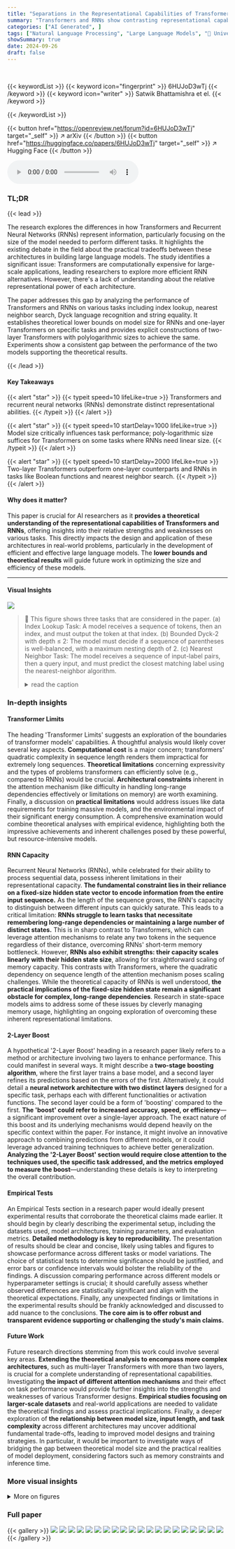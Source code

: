```yaml
---
title: "Separations in the Representational Capabilities of Transformers and Recurrent Architectures"
summary: "Transformers and RNNs show contrasting representational capabilities: Transformers excel at tasks requiring associative recall, while RNNs are better suited for hierarchical language processing. This ..."
categories: ["AI Generated", ]
tags: ["Natural Language Processing", "Large Language Models", "🏢 University of Oxford",]
showSummary: true
date: 2024-09-26
draft: false
---
```


<br>

{{< keywordList >}}
{{< keyword icon="fingerprint" >}} 6HUJoD3wTj {{< /keyword >}}
{{< keyword icon="writer" >}} Satwik Bhattamishra et el. {{< /keyword >}}
 
{{< /keywordList >}}

{{< button href="https://openreview.net/forum?id=6HUJoD3wTj" target="_self" >}}
↗ arXiv
{{< /button >}}
{{< button href="https://huggingface.co/papers/6HUJoD3wTj" target="_self" >}}
↗ Hugging Face
{{< /button >}}



<audio controls>
    <source src="https://ai-paper-reviewer.com/6HUJoD3wTj/podcast.wav" type="audio/wav">
    Your browser does not support the audio element.
</audio>


### TL;DR


{{< lead >}}

The research explores the differences in how Transformers and Recurrent Neural Networks (RNNs) represent information, particularly focusing on the size of the model needed to perform different tasks.  It highlights the existing debate in the field about the practical tradeoffs between these architectures in building large language models. The study identifies a significant issue: Transformers are computationally expensive for large-scale applications, leading researchers to explore more efficient RNN alternatives. However, there's a lack of understanding about the relative representational power of each architecture.

The paper addresses this gap by analyzing the performance of Transformers and RNNs on various tasks including index lookup, nearest neighbor search, Dyck language recognition and string equality. It establishes theoretical lower bounds on model size for RNNs and one-layer Transformers on specific tasks and provides explicit constructions of two-layer Transformers with polylogarithmic sizes to achieve the same. Experiments show a consistent gap between the performance of the two models supporting the theoretical results.

{{< /lead >}}


#### Key Takeaways

{{< alert "star" >}}
{{< typeit speed=10 lifeLike=true >}} Transformers and recurrent neural networks (RNNs) demonstrate distinct representational abilities. {{< /typeit >}}
{{< /alert >}}

{{< alert "star" >}}
{{< typeit speed=10 startDelay=1000 lifeLike=true >}} Model size critically influences task performance; poly-logarithmic size suffices for Transformers on some tasks where RNNs need linear size. {{< /typeit >}}
{{< /alert >}}

{{< alert "star" >}}
{{< typeit speed=10 startDelay=2000 lifeLike=true >}} Two-layer Transformers outperform one-layer counterparts and RNNs in tasks like Boolean functions and nearest neighbor search. {{< /typeit >}}
{{< /alert >}}

#### Why does it matter?
This paper is crucial for AI researchers as it **provides a theoretical understanding of the representational capabilities of Transformers and RNNs**, offering insights into their relative strengths and weaknesses on various tasks. This directly impacts the design and application of these architectures in real-world problems, particularly in the development of efficient and effective large language models. The **lower bounds and theoretical results** will guide future work in optimizing the size and efficiency of these models.

------
#### Visual Insights



![](https://ai-paper-reviewer.com/6HUJoD3wTj/figures_3_1.jpg)

> 🔼 This figure shows three tasks that are considered in the paper.  (a) Index Lookup Task: A model receives a sequence of tokens, then an index, and must output the token at that index.  (b) Bounded Dyck-2 with depth ≤ 2:  The model must decide if a sequence of parentheses is well-balanced, with a maximum nesting depth of 2. (c) Nearest Neighbor Task: The model receives a sequence of input-label pairs, then a query input, and must predict the closest matching label using the nearest-neighbor algorithm.
> <details>
> <summary>read the caption</summary>
> Figure 1: Illustration of a few key tasks considered in our work.
> </details>







### In-depth insights


#### Transformer Limits
The heading 'Transformer Limits' suggests an exploration of the boundaries of transformer models' capabilities.  A thoughtful analysis would likely cover several key aspects.  **Computational cost** is a major concern; transformers' quadratic complexity in sequence length renders them impractical for extremely long sequences.  **Theoretical limitations** concerning expressivity and the types of problems transformers can efficiently solve (e.g., compared to RNNs) would be crucial.  **Architectural constraints** inherent in the attention mechanism (like difficulty in handling long-range dependencies effectively or limitations on memory) are worth examining.  Finally, a discussion on **practical limitations** would address issues like data requirements for training massive models, and the environmental impact of their significant energy consumption.  A comprehensive examination would combine theoretical analyses with empirical evidence, highlighting both the impressive achievements and inherent challenges posed by these powerful, but resource-intensive models.

#### RNN Capacity
Recurrent Neural Networks (RNNs), while celebrated for their ability to process sequential data, possess inherent limitations in their representational capacity.  **The fundamental constraint lies in their reliance on a fixed-size hidden state vector to encode information from the entire input sequence.**  As the length of the sequence grows, the RNN's capacity to distinguish between different inputs can quickly saturate. This leads to a critical limitation: **RNNs struggle to learn tasks that necessitate remembering long-range dependencies or maintaining a large number of distinct states.** This is in sharp contrast to Transformers, which can leverage attention mechanisms to relate any two tokens in the sequence regardless of their distance, overcoming RNNs' short-term memory bottleneck.  However, **RNNs also exhibit strengths: their capacity scales linearly with their hidden state size**, allowing for straightforward scaling of memory capacity. This contrasts with Transformers, where the quadratic dependency on sequence length of the attention mechanism poses scaling challenges. While the theoretical capacity of RNNs is well understood,  **the practical implications of the fixed-size hidden state remain a significant obstacle for complex, long-range dependencies**.  Research in state-space models aims to address some of these issues by cleverly managing memory usage, highlighting an ongoing exploration of overcoming these inherent representational limitations.

#### 2-Layer Boost
A hypothetical '2-Layer Boost' heading in a research paper likely refers to a method or architecture involving two layers to enhance performance.  This could manifest in several ways.  It might describe a **two-stage boosting algorithm**, where the first layer trains a base model, and a second layer refines its predictions based on the errors of the first. Alternatively, it could detail a **neural network architecture with two distinct layers** designed for a specific task, perhaps each with different functionalities or activation functions. The second layer could be a form of 'boosting' compared to the first.  **The 'boost' could refer to increased accuracy, speed, or efficiency**—a significant improvement over a single-layer approach.  The exact nature of this boost and its underlying mechanisms would depend heavily on the specific context within the paper. For instance, it might involve an innovative approach to combining predictions from different models, or it could leverage advanced training techniques to achieve better generalization.  **Analyzing the '2-Layer Boost' section would require close attention to the techniques used, the specific task addressed, and the metrics employed to measure the boost**—understanding these details is key to interpreting the overall contribution.

#### Empirical Tests
An Empirical Tests section in a research paper would ideally present experimental results that corroborate the theoretical claims made earlier.  It should begin by clearly describing the experimental setup, including the datasets used, model architectures, training parameters, and evaluation metrics.  **Detailed methodology is key to reproducibility.** The presentation of results should be clear and concise, likely using tables and figures to showcase performance across different tasks or model variations.  The choice of statistical tests to determine significance should be justified, and error bars or confidence intervals would bolster the reliability of the findings.  A discussion comparing performance across different models or hyperparameter settings is crucial; it should carefully assess whether observed differences are statistically significant and align with the theoretical expectations.  Finally, any unexpected findings or limitations in the experimental results should be frankly acknowledged and discussed to add nuance to the conclusions.  **The core aim is to offer robust and transparent evidence supporting or challenging the study's main claims.**

#### Future Work
Future research directions stemming from this work could involve several key areas.  **Extending the theoretical analysis to encompass more complex architectures**, such as multi-layer Transformers with more than two layers, is crucial for a complete understanding of representational capabilities.  Investigating **the impact of different attention mechanisms** and their effect on task performance would provide further insights into the strengths and weaknesses of various Transformer designs.  **Empirical studies focusing on larger-scale datasets** and real-world applications are needed to validate the theoretical findings and assess practical implications.  Finally, a deeper exploration of **the relationship between model size, input length, and task complexity** across different architectures may uncover additional fundamental trade-offs, leading to improved model designs and training strategies.  In particular, it would be important to investigate ways of bridging the gap between theoretical model size and the practical realities of model deployment, considering factors such as memory constraints and inference time.


### More visual insights

<details>
<summary>More on figures
</summary>


![](https://ai-paper-reviewer.com/6HUJoD3wTj/figures_8_1.jpg)

> 🔼 This figure presents the performance of different recurrent neural network architectures and transformer models on two tasks: Index Lookup and recognizing bounded Dyck languages.  The Index Lookup task involves predicting a token at a given index in a sequence. The bounded Dyck language task involves determining whether a sequence of parentheses is correctly balanced. The heatmaps show the accuracy of different models at various sequence lengths. The line graphs showcase the validation accuracy during training on specific sequence lengths.
> <details>
> <summary>read the caption</summary>
> Figure 2: Performance of models on the Index Lookup and bounded Dyck task. Labels such as TF-(1, 64) denote Transformers with 1 layer and 64 widths. See Section 6 for more details.
> </details>



![](https://ai-paper-reviewer.com/6HUJoD3wTj/figures_33_1.jpg)

> 🔼 This figure shows the performance of the Mamba recurrent model on the Index Lookup task for various sequence lengths (20, 50, 75, 100, 200, 400) and hidden state sizes (32, 64, 256, 512, 1024).  The heatmap on the left displays the accuracy for each length and width combination. The line graph on the right shows the validation accuracy curves during training, highlighting the learning progress for different model sizes.  The results indicate that Mamba's performance on the Index Lookup task improves with increasing width, but still significantly lags behind the performance of one-layer Transformers.
> <details>
> <summary>read the caption</summary>
> Figure 3: Performance of Mamba on the Index Lookup task across various lengths and widths. See Section H.1 for more details.
> </details>



![](https://ai-paper-reviewer.com/6HUJoD3wTj/figures_35_1.jpg)

> 🔼 The figure displays the performance of various recurrent neural network models (LSTMs, DSS, RetNet, Mamba) and transformer models (one-layer and two-layer) on the Index Lookup and bounded Dyck tasks.  The left panel shows validation accuracy at different input sequence lengths. The center and right panels present the validation accuracy curves across training iterations for the Index Lookup and Dyck tasks respectively. The results highlight the performance differences between the models across different tasks and sequence lengths.
> <details>
> <summary>read the caption</summary>
> Figure 2: Performance of models on the Index Lookup and bounded Dyck task. Labels such as TF-(1, 64) denote Transformers with 1 layer and 64 widths. See Section 6 for more details.
> </details>



</details>






### Full paper

{{< gallery >}}
<img src="https://ai-paper-reviewer.com/6HUJoD3wTj/1.png" class="grid-w50 md:grid-w33 xl:grid-w25" />
<img src="https://ai-paper-reviewer.com/6HUJoD3wTj/2.png" class="grid-w50 md:grid-w33 xl:grid-w25" />
<img src="https://ai-paper-reviewer.com/6HUJoD3wTj/3.png" class="grid-w50 md:grid-w33 xl:grid-w25" />
<img src="https://ai-paper-reviewer.com/6HUJoD3wTj/4.png" class="grid-w50 md:grid-w33 xl:grid-w25" />
<img src="https://ai-paper-reviewer.com/6HUJoD3wTj/5.png" class="grid-w50 md:grid-w33 xl:grid-w25" />
<img src="https://ai-paper-reviewer.com/6HUJoD3wTj/6.png" class="grid-w50 md:grid-w33 xl:grid-w25" />
<img src="https://ai-paper-reviewer.com/6HUJoD3wTj/7.png" class="grid-w50 md:grid-w33 xl:grid-w25" />
<img src="https://ai-paper-reviewer.com/6HUJoD3wTj/8.png" class="grid-w50 md:grid-w33 xl:grid-w25" />
<img src="https://ai-paper-reviewer.com/6HUJoD3wTj/9.png" class="grid-w50 md:grid-w33 xl:grid-w25" />
<img src="https://ai-paper-reviewer.com/6HUJoD3wTj/10.png" class="grid-w50 md:grid-w33 xl:grid-w25" />
<img src="https://ai-paper-reviewer.com/6HUJoD3wTj/11.png" class="grid-w50 md:grid-w33 xl:grid-w25" />
<img src="https://ai-paper-reviewer.com/6HUJoD3wTj/12.png" class="grid-w50 md:grid-w33 xl:grid-w25" />
<img src="https://ai-paper-reviewer.com/6HUJoD3wTj/13.png" class="grid-w50 md:grid-w33 xl:grid-w25" />
<img src="https://ai-paper-reviewer.com/6HUJoD3wTj/14.png" class="grid-w50 md:grid-w33 xl:grid-w25" />
<img src="https://ai-paper-reviewer.com/6HUJoD3wTj/15.png" class="grid-w50 md:grid-w33 xl:grid-w25" />
<img src="https://ai-paper-reviewer.com/6HUJoD3wTj/16.png" class="grid-w50 md:grid-w33 xl:grid-w25" />
<img src="https://ai-paper-reviewer.com/6HUJoD3wTj/17.png" class="grid-w50 md:grid-w33 xl:grid-w25" />
<img src="https://ai-paper-reviewer.com/6HUJoD3wTj/18.png" class="grid-w50 md:grid-w33 xl:grid-w25" />
<img src="https://ai-paper-reviewer.com/6HUJoD3wTj/19.png" class="grid-w50 md:grid-w33 xl:grid-w25" />
<img src="https://ai-paper-reviewer.com/6HUJoD3wTj/20.png" class="grid-w50 md:grid-w33 xl:grid-w25" />
{{< /gallery >}}